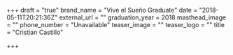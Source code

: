 +++
draft = "true"
brand_name = "Vive el Sueño Graduate"
date = "2018-05-11T20:21:36Z"
external_url = ""
graduation_year = 2018
masthead_image = ""
phone_number = "Unavailable"
teaser_image = ""
teaser_logo = ""
title = "Cristian Castillo"

+++
